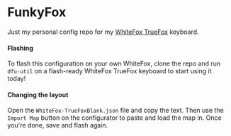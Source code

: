 # FunkyFox

Just my personal config repo for my [WhiteFox TrueFox](https://input.club/whitefox/) keyboard.

#### Flashing

To flash this configuration on your own WhiteFox, clone the repo and run `dfu-util` on a flash-ready WhiteFox TrueFox keyboard to start using it today!

#### Changing the layout

Open the `WhiteFox-TrueFoxBlank.json` file and copy the text. Then use the `Import Map` button on the configurator to paste and load the map in. Once you're done, save and flash again.